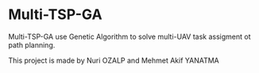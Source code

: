 Multi-TSP-GA
============

Multi-TSP-GA use Genetic Algorithm to solve multi-UAV task assigment ot path planning.

This project is made by Nuri OZALP and Mehmet Akif YANATMA
